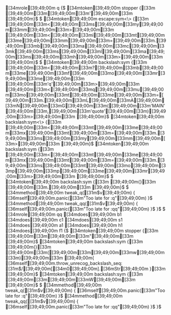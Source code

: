 [34mrole[39;49;00m q {$
    [34mtoken[39;49;00m stopper {[33m [39;49;00m[33m\[39;49;00m[33m'[39;49;00m[33m [39;49;00m}$
$
    [34mtoken[39;49;00m escape:sym<\\> {[33m [39;49;00m[33m<[39;49;00m[33ms[39;49;00m[33my[39;49;00m[33mm[39;49;00m[33m>[39;49;00m[33m [39;49;00m[33m<[39;49;00m[33mi[39;49;00m[33mt[39;49;00m[33me[39;49;00m[33mm[39;49;00m[33m=[39;49;00m[33m.[39;49;00m[33mb[39;49;00m[33ma[39;49;00m[33mc[39;49;00m[33mk[39;49;00m[33ms[39;49;00m[33ml[39;49;00m[33ma[39;49;00m[33ms[39;49;00m[33mh[39;49;00m[33m>[39;49;00m[33m [39;49;00m}$
$
    [34mtoken[39;49;00m backslash:sym<qq> {[33m [39;49;00m[33m<[39;49;00m[33m?[39;49;00m[33mb[39;49;00m[33me[39;49;00m[33mf[39;49;00m[33mo[39;49;00m[33mr[39;49;00m[33me[39;49;00m[33m [39;49;00m[33m'q'[39;49;00m[33m>[39;49;00m[33m [39;49;00m[33m<[39;49;00m[33mq[39;49;00m[33mu[39;49;00m[33mo[39;49;00m[33mt[39;49;00m[33me[39;49;00m[33m=[39;49;00m[33m.[39;49;00m[33mL[39;49;00m[33mA[39;49;00m[33mN[39;49;00m[33mG[39;49;00m[33m([39;49;00m[33m'MAIN'[39;49;00m[33m,[39;49;00m[33m'quote'[39;49;00m[33m)[39;49;00m[33m>[39;49;00m[33m [39;49;00m}$
    [34mtoken[39;49;00m backslash:sym<\\> {[33m [39;49;00m[33m<[39;49;00m[33mt[39;49;00m[33me[39;49;00m[33mx[39;49;00m[33mt[39;49;00m[33m=[39;49;00m[33m.[39;49;00m[33ms[39;49;00m[33my[39;49;00m[33mm[39;49;00m[33m>[39;49;00m[33m [39;49;00m}$
    [34mtoken[39;49;00m backslash:sym<stopper> {[33m [39;49;00m[33m<[39;49;00m[33mt[39;49;00m[33me[39;49;00m[33mx[39;49;00m[33mt[39;49;00m[33m=[39;49;00m[33m.[39;49;00m[33ms[39;49;00m[33mt[39;49;00m[33mo[39;49;00m[33mp[39;49;00m[33mp[39;49;00m[33me[39;49;00m[33mr[39;49;00m[33m>[39;49;00m[33m [39;49;00m}$
$
    [34mtoken[39;49;00m backslash:sym<miscq> {[33m [39;49;00m{}[33m [39;49;00m[33m.[39;49;00m[33m [39;49;00m}$
$
    [34mmethod[39;49;00m tweak_q([31m$v[39;49;00m) { [36mself[39;49;00m.panic([33m"Too late for :q"[39;49;00m) }$
    [34mmethod[39;49;00m tweak_qq([31m$v[39;49;00m) { [36mself[39;49;00m.panic([33m"Too late for :qq"[39;49;00m) }$
}$
$
[34mrole[39;49;00m qq [34mdoes[39;49;00m b1 [34mdoes[39;49;00m c1 [34mdoes[39;49;00m s1 [34mdoes[39;49;00m a1 [34mdoes[39;49;00m h1 [34mdoes[39;49;00m f1 {$
    [34mtoken[39;49;00m stopper {[33m [39;49;00m[33m\[39;49;00m[33m"[39;49;00m[33m [39;49;00m}$
    [34mtoken[39;49;00m backslash:sym<unrec> {[33m [39;49;00m{}[33m [39;49;00m[33m([39;49;00m[33m\[39;49;00m[33mw[39;49;00m[33m)[39;49;00m[33m [39;49;00m{ [36mself[39;49;00m.throw_unrecog_backslash_seq: [31m$/[39;49;00m[[34m0[39;49;00m].[36mStr[39;49;00m }[33m [39;49;00m}$
    [34mtoken[39;49;00m backslash:sym<misc> {[33m [39;49;00m[33m\[39;49;00m[33mW[39;49;00m[33m [39;49;00m}$
$
    [34mmethod[39;49;00m tweak_q([31m$v[39;49;00m) { [36mself[39;49;00m.panic([33m"Too late for :q"[39;49;00m) }$
    [34mmethod[39;49;00m tweak_qq([31m$v[39;49;00m) { [36mself[39;49;00m.panic([33m"Too late for :qq"[39;49;00m) }$
}$
